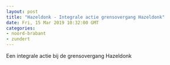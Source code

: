 ```yaml
---
layout: post
title: "Hazeldonk - Integrale actie grensovergang Hazeldonk"
date: Fri, 15 Mar 2019 10:32:00 GMT
categories: 
- noord-brabant 
- zundert 
---
```


Een integrale actie bij de grensovergang Hazeldonk

